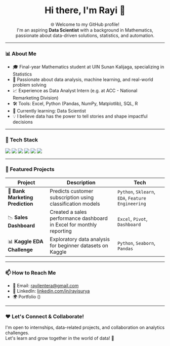 <h1 align="center">Hi there, I'm Rayi 👋</h1>

<p align="center">
  🌐 Welcome to my GitHub profile! <br>
  I'm an aspiring <strong>Data Scientist</strong> with a background in Mathematics, passionate about data-driven solutions, statistics, and automation.
</p>

---

### 📊 About Me

- 🎓 Final-year Mathematics student at UIN Sunan Kalijaga, specializing in Statistics  
- 🧠 Passionate about data analysis, machine learning, and real-world problem solving  
- 📈 Experience as Data Analyst Intern (e.g. at ACC - National Remarketing Division)  
- 🛠️ Tools: Excel, Python (Pandas, NumPy, Matplotlib), SQL, R  
- 🌱 Currently learning: Data Scientist
- 💡 I believe data has the power to tell stories and shape impactful decisions  

---

### 🔧 Tech Stack

<p align="left">
  <img src="https://img.shields.io/badge/Python-3776AB?style=flat&logo=python&logoColor=white" />
  <img src="https://img.shields.io/badge/R-276DC3?style=flat&logo=r&logoColor=white" />
  <img src="https://img.shields.io/badge/MySQL-4479A1?style=flat&logo=mysql&logoColor=white" />
  <img src="https://img.shields.io/badge/Microsoft Excel-217346?style=flat&logo=microsoft-excel&logoColor=white" />
  <img src="https://img.shields.io/badge/Power BI-F2C811?style=flat&logo=power-bi&logoColor=black" />
  <img src="https://img.shields.io/badge/Google Colab-F9AB00?style=flat&logo=googlecolab&logoColor=black" />
</p>

---

### 📁 Featured Projects

| Project | Description | Tech |
|--------|-------------|------|
| 🏦 **Bank Marketing Prediction** | Predicts customer subscription using classification models | `Python`, `Sklearn`, `EDA`, `Feature Engineering` |
| 📉 **Sales Dashboard** | Created a sales performance dashboard in Excel for monthly reporting | `Excel`, `Pivot`, `Dashboard` |
| 📊 **Kaggle EDA Challenge** | Exploratory data analysis for beginner datasets on Kaggle | `Python`, `Seaborn`, `Pandas` |

---

### 📫 How to Reach Me

- 📩 Email: rayilentera@gmail.com  
- 💼 LinkedIn: [linkedin.com/in/rayisurya](https://linkedin.com/in/rayisurya)  
- 🌍 Portfolio ()

---

### ❤️ Let's Connect & Collaborate!

I'm open to internships, data-related projects, and collaboration on analytics challenges.  
Let's learn and grow together in the world of data! 🚀  

